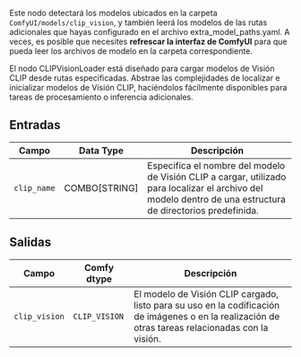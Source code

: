 Este nodo detectará los modelos ubicados en la carpeta `ComfyUI/models/clip_vision`, y también leerá los modelos de las rutas adicionales que hayas configurado en el archivo extra_model_paths.yaml. A veces, es posible que necesites **refrescar la interfaz de ComfyUI** para que pueda leer los archivos de modelo en la carpeta correspondiente.

El nodo CLIPVisionLoader está diseñado para cargar modelos de Visión CLIP desde rutas especificadas. Abstrae las complejidades de localizar e inicializar modelos de Visión CLIP, haciéndolos fácilmente disponibles para tareas de procesamiento o inferencia adicionales.

## Entradas

| Campo       | Data Type | Descripción                                                                       |
|-------------|-------------|-----------------------------------------------------------------------------------|
| `clip_name` | COMBO[STRING] | Especifica el nombre del modelo de Visión CLIP a cargar, utilizado para localizar el archivo del modelo dentro de una estructura de directorios predefinida. |

## Salidas

| Campo          | Comfy dtype     | Descripción                                                              |
|----------------|-----------------|--------------------------------------------------------------------------|
| `clip_vision`  | `CLIP_VISION`   | El modelo de Visión CLIP cargado, listo para su uso en la codificación de imágenes o en la realización de otras tareas relacionadas con la visión. |
